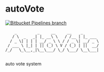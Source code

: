 # autoVote
[![Bitbucket Pipelines branch](https://img.shields.io/bitbucket/pipelines/atlassian/adf-builder-javascript/task/SECO-2168.svg)](https://github.com/GitHubNull/autoVote/blob/master/README.md)  

```shell
    _         _     __     __    _       
   / \  _   _| |_ __\ \   / /__ | |_ ___ 
  / _ \| | | | __/ _ \ \ / / _ \| __/ _ \
 / ___ \ |_| | || (_) \ V / (_) | ||  __/
/_/   \_\__,_|\__\___/ \_/ \___/ \__\___|
                                         
```

  
auto vote system
